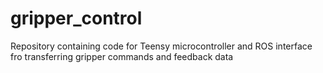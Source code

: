 # gripper_control
Repository containing code for Teensy microcontroller and ROS interface fro transferring gripper commands and feedback data

